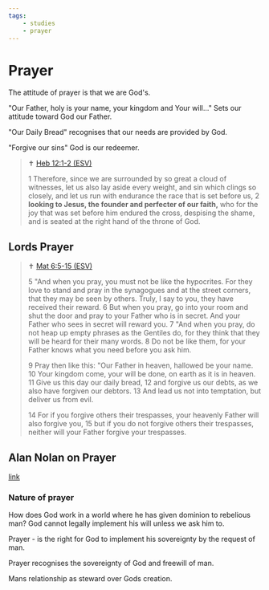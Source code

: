 ```yaml
---
tags:
    - studies
    - prayer
---
```


# Prayer

The attitude of prayer is that we are God's.

"Our Father, holy is your name, your kingdom and Your will..." Sets our attitude toward God our Father.

"Our Daily Bread" recognises that our needs are provided by God.

"Forgive our sins" God is our redeemer.

> ✝️ [Heb 12:1-2 (ESV)](https://www.blueletterbible.org/esv/Heb/12/1-2)
>
> 1 Therefore, since we are surrounded by so great a cloud of witnesses, let us also lay aside every weight, and sin which clings so closely, and let us run with endurance the race that is set before us,
> 2 **looking to Jesus, the founder and perfecter of our faith,** who for the joy that was set before him endured the cross, despising the shame, and is seated at the right hand of the throne of God.

## Lords Prayer

> ✝️ [Mat 6:5-15 (ESV)](https://www.blueletterbible.org/esv/Mat/6/5-15)
>
> 5 "And when you pray, you must not be like the hypocrites. For they love to stand and pray in the synagogues and at the street corners, that they may be seen by others. Truly, I say to you, they have received their reward.
> 6 But when you pray, go into your room and shut the door and pray to your Father who is in secret. And your Father who sees in secret will reward you.
> 7 "And when you pray, do not heap up empty phrases as the Gentiles do, for they think that they will be heard for their many words.
> 8 Do not be like them, for your Father knows what you need before you ask him.
>
> 9 Pray then like this: "Our Father in heaven, hallowed be your name.
> 10 Your kingdom come, your will be done, on earth as it is in heaven.
> 11 Give us this day our daily bread,
> 12 and forgive us our debts, as we also have forgiven our debtors.
> 13 And lead us not into temptation, but deliver us from evil.
>
> 14 For if you forgive others their trespasses, your heavenly Father will also forgive you,
> 15 but if you do not forgive others their trespasses, neither will your Father forgive your trespasses.

## Alan Nolan on Prayer

[link](https://www.youtube.com/watch?v=EQN_dO0LK9s&list=PLaPig5gEoOs0uw6vxueBH8q-jOZk-Itnh)

### Nature of prayer

How does God work in a world where he has given dominion to rebelious man? God cannot legally implement his will unless we ask him to.

Prayer - is the right for God to implement his sovereignty by the request of man.

Prayer recognises the sovereignty of God and freewill of man.

Mans relationship as steward over Gods creation.
